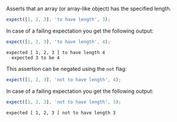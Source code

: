 Asserts that an array (or array-like object) has the specified length.

```js
expect([1, 2, 3], 'to have length', 3);
```

In case of a failing expectation you get the following output:

```js
expect([1, 2, 3], 'to have length', 4);
```

```output
expected [ 1, 2, 3 ] to have length 4
  expected 3 to be 4
```

This assertion can be negated using the `not` flag:

```js
expect([1, 2, 3], 'not to have length', 4);
```

In case of a failing expectation you get the following output:

```js
expect([1, 2, 3], 'not to have length', 3);
```

```output
expected [ 1, 2, 3 ] not to have length 3
```
